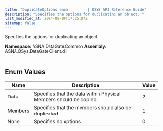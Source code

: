```yaml
---
title: "DuplicateOptions enum         | QSYS API Reference Guide"
description: "Specifies the options for duplicating an object. "
last_modified_at: 2024-08-09T17:25:07Z
sitemap: false
---
```


Specifies the options for duplicating an object.

**Namespace:** ASNA.DataGate.Common
**Assembly:** ASNA.QSys.DataGate.Client.dll
<br>
<br>

## Enum Values

| Name | Description | Value
| --- | --- | --- 
| Data | Specifies that the data within Physical Members should be copied. | 2 |
| Members | Specifies that the members should also be duplicated. | 1 |
| None | Specifies no options. | 0 |
